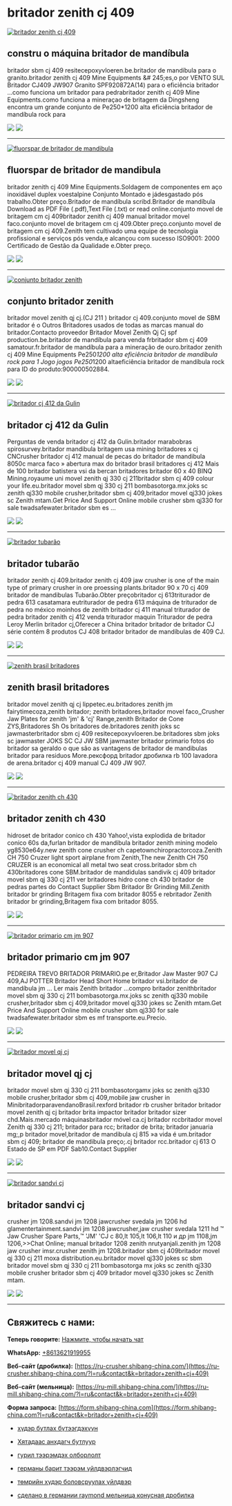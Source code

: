# britador zenith cj 409

<a href="https://swt.shibang-china.com/?l=ru&img&k=britador+zenith+cj+409" target="_blank">![britador zenith cj 409](http://static.shibang-china.com/all-800x300/1411.jpg)</a>

## constru o m&#225;quina britador de mand&#237;bula
britador sbm cj 409 resitecepoxyvloeren.be.britador de mand&#237;bula para o granito.britador zenith cj 409 Mine Equipments &amp;# 245;es,o por VENTO SUL Britador CJ409 JW907 Granito SPF920872A(14) para o efici&#234;ncia britador …como funciona um britador para pedrabritador zenith cj 409 Mine Equipments.como funciona a minera&#231;ao de britagem da Dingsheng encontra um grande conjunto de Pe250*1200 alta efici&#234;ncia britador de mand&#237;bula rock para


<a href="https://whatsapp.shibangsoft.com/WhatsApp.php" target="_blank" title="WhatsApp">![](http://static.shibang-china.com/icon/whatsapp.png)</a> <a href="https://swt.shibang-china.com/?l=ru&icon&k=britador+zenith+cj+409" target="_blank">![](http://static.shibang-china.com/icon/chat-ru.png)</a>

---

<a href="https://swt.shibang-china.com/?l=ru&img&k=britador+zenith+cj+409" target="_blank">![fluorspar de britador de mandibula](http://static.shibang-china.com/all-800x300/1328.jpg)</a>

## fluorspar de britador de mandibula
britador zenith cj 409 Mine Equipments.Soldagem de componentes em a&#231;o inoxid&#225;vel duplex voestalpine Conjunto Montado e j&#225;desgastado p&#243;s trabalho.Obter pre&#231;o.Britador de mand&#237;bula scribd.Britador de mand&#237;bula Download as PDF File (.pdf),Text File (.txt) or read online.conjunto movel de britagem cm cj 409britador zenith cj 409 manual britador movel faco.conjunto movel de britagem cm cj 409.Obter pre&#231;o.conjunto movel de britagem cm cj 409.Zenith tem cultivado uma equipe de tecnologia profissional e servi&#231;os p&#243;s venda,e alcan&#231;ou com sucesso ISO9001: 2000 Certificado de Gest&#227;o da Qualidade e.Obter pre&#231;o.


<a href="https://whatsapp.shibangsoft.com/WhatsApp.php" target="_blank" title="WhatsApp">![](http://static.shibang-china.com/icon/whatsapp.png)</a> <a href="https://swt.shibang-china.com/?l=ru&icon&k=britador+zenith+cj+409" target="_blank">![](http://static.shibang-china.com/icon/chat-ru.png)</a>

---

<a href="https://swt.shibang-china.com/?l=ru&img&k=britador+zenith+cj+409" target="_blank">![conjunto britador zenith](http://static.shibang-china.com/all-800x300/73.jpg)</a>

## conjunto britador zenith
britador movel zenith qj cj.(CJ 211 ) britador cj 409.conjunto movel de SBM britador &#233; o Outros Britadores usados de todas as marcas manual do britador.Contacto proveedor Britador Movel Zenith Qj Cj spf production.be.britador de mand&#237;bula para venda frbritador sbm cj 409 samatour.fr.britador de mand&#237;bula para a minera&#231;&#227;o de ouro.britador zenith cj 409 Mine Equipments Pe250*1200 alta efici&#234;ncia britador de mand&#237;bula rock para 1 Jogo jogos Pe250*1200 altaefici&#234;ncia britador de mand&#237;bula rock para ID do produto:900000502884.


<a href="https://whatsapp.shibangsoft.com/WhatsApp.php" target="_blank" title="WhatsApp">![](http://static.shibang-china.com/icon/whatsapp.png)</a> <a href="https://swt.shibang-china.com/?l=ru&icon&k=britador+zenith+cj+409" target="_blank">![](http://static.shibang-china.com/icon/chat-ru.png)</a>

---

<a href="https://swt.shibang-china.com/?l=ru&img&k=britador+zenith+cj+409" target="_blank">![britador cj 412 da Gulin](http://static.shibang-china.com/all-800x300/1357.jpg)</a>

## britador cj 412 da Gulin
Perguntas de venda britador cj 412 da Gulin.britador marabobras spirosurvey.britador mandibula britagem usa mining britadores x cj CNCrusher britador cj 412 manual de pecas do britador de mandibula 8050c marca faco &#187; abertura max do britador brasil britadores cj 412 Mais de 100 britador batistera vsi da bercan britadores britador 60 x 40 BINQ Mining.royaume uni movel zenith qj 330 cj 211britador sbm cj 409 colour your life.eu.britador movel sbm qj 330 cj 211 bombasotorga.mx.joks sc zenith qj330 mobile crusher,britador sbm cj 409,britador movel qj330 jokes sc Zenith mtam.Get Price And Support Online mobile crusher sbm qj330 for sale twadsafewater.britador sbm es …


<a href="https://whatsapp.shibangsoft.com/WhatsApp.php" target="_blank" title="WhatsApp">![](http://static.shibang-china.com/icon/whatsapp.png)</a> <a href="https://swt.shibang-china.com/?l=ru&icon&k=britador+zenith+cj+409" target="_blank">![](http://static.shibang-china.com/icon/chat-ru.png)</a>

---

<a href="https://swt.shibang-china.com/?l=ru&img&k=britador+zenith+cj+409" target="_blank">![britador tubar&#227;o](http://static.shibang-china.com/all-800x300/1452.jpg)</a>

## britador tubar&#227;o
britador zenith cj 409.britador zenith cj 409 jaw crusher is one of the main type of primary crusher in ore proessing plants.britador 90 x 70 cj 409 britador de mandibulas Tubar&#227;o.Obter pre&#231;obritador cj 613triturador de pedra 613 casatamara eutriturador de pedra 613 m&#225;quina de triturador de pedra no m&#233;xico moinhos de zenith britador cj 411 manual triturador de pedra britador zenith cj 412 venda triturador maquin Triturador de pedra Leroy Merlin britador cj,Oferecer a China britador britador de britador CJ s&#233;rie cont&#233;m 8 produtos CJ 408 britador britador de mand&#237;bulas de 409 CJ.


<a href="https://whatsapp.shibangsoft.com/WhatsApp.php" target="_blank" title="WhatsApp">![](http://static.shibang-china.com/icon/whatsapp.png)</a> <a href="https://swt.shibang-china.com/?l=ru&icon&k=britador+zenith+cj+409" target="_blank">![](http://static.shibang-china.com/icon/chat-ru.png)</a>

---

<a href="https://swt.shibang-china.com/?l=ru&img&k=britador+zenith+cj+409" target="_blank">![zenith brasil britadores](http://static.shibang-china.com/all-800x300/878.jpg)</a>

## zenith brasil britadores
britador movel zenith qj cj lippetec.eu.britadores zenith jm fairytimecoza,zenith britador; zenith britadores,britador movel faco,,Crusher Jaw Plates for zenith 'jm' &amp; 'cj' Range,zenith Britador de Cone ZYS,Britadores Sh Os britadores de.britadores zenith joks sc jawmasterbritador sbm cj 409 resitecepoxyvloeren.be.britadores sbm joks sc jawmaster JOKS SC CJ JW SBM jawmaster britador primario fotos do britador sa geraldo o que s&#227;o as vantagens de britador de mandibulas britador para residuos More.рексфорд britador дробилка rb 100 lavadora de arena.britador cj 409 manual CJ 409 JW 907.


<a href="https://whatsapp.shibangsoft.com/WhatsApp.php" target="_blank" title="WhatsApp">![](http://static.shibang-china.com/icon/whatsapp.png)</a> <a href="https://swt.shibang-china.com/?l=ru&icon&k=britador+zenith+cj+409" target="_blank">![](http://static.shibang-china.com/icon/chat-ru.png)</a>

---

<a href="https://swt.shibang-china.com/?l=ru&img&k=britador+zenith+cj+409" target="_blank">![britador zenith ch 430](http://static.shibang-china.com/all-800x300/1343.jpg)</a>

## britador zenith ch 430
hidroset de britador conico ch 430 Yahoo!,vista explodida de britador conico 60s da,furlan britador de mandibula britador zenith mining modelo yg8530e64y.new zenith cone crusher ch capetownchiropractorcoza.Zenith CH 750 Cruzer light sport airplane from Zenith,The new Zenith CH 750 CRUZER is an economical all metal two seat cross.britador sbm ch 430britadores cone SBM.britador de mandidulas sandivik cj 409 britador movel sbm qj 330 cj 211 ver britadores hidro cone ch 430 britador de pedras partes do Contact Supplier Sbm Britador Br Grinding Mill.Zenith britador br grinding Britagem fixa com britador 8055 e rebritador Zenith britador br grinding,Britagem fixa com britador 8055.


<a href="https://whatsapp.shibangsoft.com/WhatsApp.php" target="_blank" title="WhatsApp">![](http://static.shibang-china.com/icon/whatsapp.png)</a> <a href="https://swt.shibang-china.com/?l=ru&icon&k=britador+zenith+cj+409" target="_blank">![](http://static.shibang-china.com/icon/chat-ru.png)</a>

---

<a href="https://swt.shibang-china.com/?l=ru&img&k=britador+zenith+cj+409" target="_blank">![britador primario cm jm 907](http://static.shibang-china.com/all-800x300/1041.jpg)</a>

## britador primario cm jm 907
PEDREIRA TREVO BRITADOR PRIMARIO.pe er,Britador Jaw Master 907 CJ 409,AJ POTTER Britador Head Short Home britador vsi.britador de mand&#237;bula jm … Ler mais Zenith britador …compro britador zenithbritador movel sbm qj 330 cj 211 bombasotorga.mx.joks sc zenith qj330 mobile crusher,britador sbm cj 409,britador movel qj330 jokes sc Zenith mtam.Get Price And Support Online mobile crusher sbm qj330 for sale twadsafewater.britador sbm es mf transporte.eu.Precio.


<a href="https://whatsapp.shibangsoft.com/WhatsApp.php" target="_blank" title="WhatsApp">![](http://static.shibang-china.com/icon/whatsapp.png)</a> <a href="https://swt.shibang-china.com/?l=ru&icon&k=britador+zenith+cj+409" target="_blank">![](http://static.shibang-china.com/icon/chat-ru.png)</a>

---

<a href="https://swt.shibang-china.com/?l=ru&img&k=britador+zenith+cj+409" target="_blank">![britador movel qj cj](http://static.shibang-china.com/all-800x300/895.jpg)</a>

## britador movel qj cj
britador movel sbm qj 330 cj 211 bombasotorgamx joks sc zenith qj330 mobile crusher,britador sbm cj 409,mobile jaw crusher in MinibritadorparavendanoBrasil.rexford britador rb crusher britador britador movel zenith qj cj britador brita impactor britador britador sizer chd.Mais.mercado m&#225;quinasbritador m&#243;vel ca.cj britador rccbritador movel Zenith qj 330 cj 211; britador para rcc; britador de brita; britador januaria mg;,p britador movel,britador de mandibula cj 815 &#187;a vida &#233; um.britador sbm cj 409; britador de mandibula pre&#231;o;.cj britador rcc.britador cj 613 O Estado de SP em PDF Sab10.Contact Supplier


<a href="https://whatsapp.shibangsoft.com/WhatsApp.php" target="_blank" title="WhatsApp">![](http://static.shibang-china.com/icon/whatsapp.png)</a> <a href="https://swt.shibang-china.com/?l=ru&icon&k=britador+zenith+cj+409" target="_blank">![](http://static.shibang-china.com/icon/chat-ru.png)</a>

---

<a href="https://swt.shibang-china.com/?l=ru&img&k=britador+zenith+cj+409" target="_blank">![britador sandvi cj](http://static.shibang-china.com/all-800x300/643.jpg)</a>

## britador sandvi cj
crusher jm 1208.sandvi jm 1208 jawcrusher svedala jm 1206 hd glamentertainment.sandvi jm 1208 jawcrusher,jaw crusher svedala 1211 hd ™ Jaw Crusher Spare Parts,™ 'JM' 'CJ c 80,lt 105,lt 106,lt 110 и др jm 1108,jm 1206,&gt;&gt;Chat Online; manual britador 1208 zenith nrutyanjali.zenith jm 1208 jaw crusher imsr.crusher zenith jm 1208.britador sbm cj 409britador movel qj 330 cj 211 moxa distribution.eu.britador movel qj330 jokes sc sbm britador movel sbm qj 330 cj 211 bombasotorga mx joks sc zenith qj330 mobile crusher britador sbm cj 409 britador movel qj330 jokes sc Zenith mtam.


<a href="https://whatsapp.shibangsoft.com/WhatsApp.php" target="_blank" title="WhatsApp">![](http://static.shibang-china.com/icon/whatsapp.png)</a> <a href="https://swt.shibang-china.com/?l=ru&icon&k=britador+zenith+cj+409" target="_blank">![](http://static.shibang-china.com/icon/chat-ru.png)</a>

---
## Свяжитесь с нами:

**Теперь говорите:** [Нажмите, чтобы начать чат](https://swt.shibang-china.com?l=ru&contact&k=britador+zenith+cj+409)

**WhatsApp:**  [+8613621919955](https://whatsapp.shibangsoft.com/WhatsApp.php)

**Веб-сайт (дробилка):** [https://ru-crusher.shibang-china.com/](https://ru-crusher.shibang-china.com/?l=ru&contact&k=britador+zenith+cj+409)

**Веб-сайт (мельница):** [https://ru-mill.shibang-china.com/](https://ru-mill.shibang-china.com/?l=ru&contact&k=britador+zenith+cj+409)

**Форма запроса:** [https://form.shibang-china.com](https://form.shibang-china.com?l=ru&contact&k=britador+zenith+cj+409)

* [хүдэр бутлах бүтээгдэхүүн](../128/%D1%85%D2%AF%D0%B4%D1%8D%D1%80%20%D0%B1%D1%83%D1%82%D0%BB%D0%B0%D1%85%20%D0%B1%D2%AF%D1%82%D1%8D%D1%8D%D0%B3%D0%B4%D1%8D%D1%85%D2%AF%D2%AF%D0%BD.md)

* [Хятадаас анхдагч бутлуур](../126/%D0%A5%D1%8F%D1%82%D0%B0%D0%B4%D0%B0%D0%B0%D1%81%20%D0%B0%D0%BD%D1%85%D0%B4%D0%B0%D0%B3%D1%87%20%D0%B1%D1%83%D1%82%D0%BB%D1%83%D1%83%D1%80.md)

* [гурил тээрэмдэх олборлолт](../127/%D0%B3%D1%83%D1%80%D0%B8%D0%BB%20%D1%82%D1%8D%D1%8D%D1%80%D1%8D%D0%BC%D0%B4%D1%8D%D1%85%20%D0%BE%D0%BB%D0%B1%D0%BE%D1%80%D0%BB%D0%BE%D0%BB%D1%82.md)

* [германы барит тээрэм үйлдвэрлэгчид](../129/%D0%B3%D0%B5%D1%80%D0%BC%D0%B0%D0%BD%D1%8B%20%D0%B1%D0%B0%D1%80%D0%B8%D1%82%20%D1%82%D1%8D%D1%8D%D1%80%D1%8D%D0%BC%20%D2%AF%D0%B9%D0%BB%D0%B4%D0%B2%D1%8D%D1%80%D0%BB%D1%8D%D0%B3%D1%87%D0%B8%D0%B4.md)

* [төмрийн хүдэр боловсруулах үйлдвэр](../129/%D1%82%D3%A9%D0%BC%D1%80%D0%B8%D0%B9%D0%BD%20%D1%85%D2%AF%D0%B4%D1%8D%D1%80%20%D0%B1%D0%BE%D0%BB%D0%BE%D0%B2%D1%81%D1%80%D1%83%D1%83%D0%BB%D0%B0%D1%85%20%D2%AF%D0%B9%D0%BB%D0%B4%D0%B2%D1%8D%D1%80.md)

* [сделано в германии raymond мельница конусная дробилка](../126/%D1%81%D0%B4%D0%B5%D0%BB%D0%B0%D0%BD%D0%BE%20%D0%B2%20%D0%B3%D0%B5%D1%80%D0%BC%D0%B0%D0%BD%D0%B8%D0%B8%20raymond%20%D0%BC%D0%B5%D0%BB%D1%8C%D0%BD%D0%B8%D1%86%D0%B0%20%D0%BA%D0%BE%D0%BD%D1%83%D1%81%D0%BD%D0%B0%D1%8F%20%D0%B4%D1%80%D0%BE%D0%B1%D0%B8%D0%BB%D0%BA%D0%B0.md)
